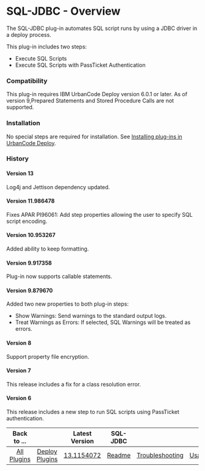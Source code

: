 
# SQL-JDBC - Overview

The SQL-JDBC plug-in automates SQL script runs by using a JDBC driver in a deploy process.

This plug-in includes two steps:

* Execute SQL Scripts
* Execute SQL Scripts with PassTicket Authentication

### Compatibility

This plug-in requires IBM UrbanCode Deploy version 6.0.1 or later. As of version 9,Prepared Statements and Stored Procedure Calls are not supported.

### Installation

No special steps are required for installation. See [Installing plug-ins in UrbanCode Deploy](https://community.ibm.com/community/user/wasdevops/blogs/laurel-dickson-bull1/2022/06/13/install-plugins "Installing plug-ins in UrbanCode Deploy").

### History

#### Version 13

Log4j and Jettison dependency updated.

#### Version 11.986478

Fixes APAR PI96061: Add step properties allowing the user to specify SQL script encoding.

#### Version 10.953267

Added ability to keep formatting.

#### Version 9.917358

Plug-in now supports callable statements.

#### Version 9.879670

Added two new properties to both plug-in steps:

* Show Warnings: Send warnings to the standard output logs.
* Treat Warnings as Errors: If selected, SQL Warnings will be treated as errors.

#### Version 8

Support property file encryption.

#### Version 7

This release includes a fix for a class resolution error.

#### Version 6

This release includes a new step to run SQL scripts using PassTicket authentication.


|          Back to ...          |                                |                                                    Latest Version                                                     |      SQL-JDBC       |||||
|:-----------------------------:|:------------------------------:|:---------------------------------------------------------------------------------------------------------------------:|:-------------------:| :---: | :---: | :---: | :---: |
| [All Plugins](../../index.md) | [Deploy Plugins](../README.md) | [13.1154072](https://raw.githubusercontent.com/UrbanCode/IBM-UCD-PLUGINS/main/files/SQL-JDBC/ucd-SQL-JDBC-13.1154072.zip) | [Readme](README.md) |[Troubleshooting](troubleshooting.md)|[Usage](usage.md)|[Steps](steps.md)|[Downloads](downloads.md)|
